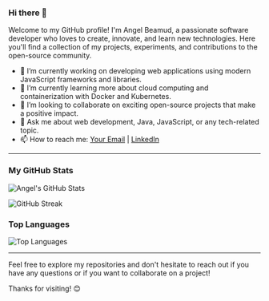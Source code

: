 ### Hi there 👋

<!--
**angelbeamud/angelbeamud** is a ✨ _special_ ✨ repository because its `README.md` (this file) appears on your GitHub profile.
-->

Welcome to my GitHub profile! I'm Angel Beamud, a passionate software developer who loves to create, innovate, and learn new technologies. Here you'll find a collection of my projects, experiments, and contributions to the open-source community.

- 🔭 I’m currently working on developing web applications using modern JavaScript frameworks and libraries.
- 🌱 I’m currently learning more about cloud computing and containerization with Docker and Kubernetes.
- 👯 I’m looking to collaborate on exciting open-source projects that make a positive impact.
- 💬 Ask me about web development, Java, JavaScript, or any tech-related topic.
- 📫 How to reach me: [Your Email](mailto:angel23261992@gmail.com) | [LinkedIn](https://www.linkedin.com/in/%C3%A1ngel-l%C3%B3pez-beamud-865102236/)

---

### My GitHub Stats

![Angel's GitHub Stats](https://github-readme-stats.vercel.app/api?username=angelbeamud&show_icons=true&theme=radical)

![GitHub Streak](https://streak-stats.demolab.com/?user=angelbeamud&theme=radical)

### Top Languages

![Top Languages](https://github-readme-stats.vercel.app/api/top-langs/?username=angelbeamud&layout=compact&theme=radical)

---

Feel free to explore my repositories and don't hesitate to reach out if you have any questions or if you want to collaborate on a project!

Thanks for visiting! 😊

